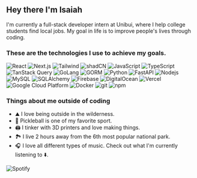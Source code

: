 ## Hey there I'm Isaiah 
I'm currently a full-stack developer intern at Unibui, where I help college students find local jobs. My goal in life is to improve people's lives through coding.

<h3>These are the technologies I use to achieve my goals.</h3>
<p>
  <!-- Front-end Technologies -->
  <img alt="React" src="https://img.shields.io/badge/-React-45b8d8?style=flat-square&logo=react&logoColor=white" />
  <img alt="Next.js" src="https://img.shields.io/badge/-Next.js-000000?style=flat-square&logo=next.js&logoColor=white" /> 
  <img alt="Tailwind" src="https://img.shields.io/badge/-Tailwind%20CSS-38bdf8?style=flat-square&logo=tailwindcss&logoColor=white" />
  <img alt="shadCN" src="https://img.shields.io/badge/-ShadCN-4f46e5?style=flat-square&logoColor=white" />
  <img alt="JavaScript" src="https://img.shields.io/badge/-JavaScript-f7df1e?style=flat-square&logo=javascript&logoColor=black" />
  <img alt="TypeScript" src="https://img.shields.io/badge/-TypeScript-007ACC?style=flat-square&logo=typescript&logoColor=white" />

  <!-- State Management and Query Tools -->
  <img alt="TanStack Query" src="https://img.shields.io/badge/-TanStack%20Query-ff4154?style=flat-square&logo=react-query&logoColor=white" />

  <!-- Back-end Technologies -->
  <img alt="GoLang" src="https://img.shields.io/badge/-Go-00add8?style=flat-square&logo=go&logoColor=white" />
  <img alt="GORM" src="https://img.shields.io/badge/-GORM-00add8?style=flat-square&logo=go&logoColor=white" />
  <img alt="Python" src="https://img.shields.io/badge/-Python-3776ab?style=flat-square&logo=python&logoColor=white" />
  <img alt="FastAPI" src="https://img.shields.io/badge/-FastAPI-009688?style=flat-square&logo=fastapi&logoColor=white" />
  <img alt="Nodejs" src="https://img.shields.io/badge/-Nodejs-43853d?style=flat-square&logo=Node.js&logoColor=white" />

  <!-- Databases -->
  <img alt="MySQL" src="https://img.shields.io/badge/-MySQL-4479A1?style=flat-square&logo=mysql&logoColor=white" />
  <img alt="SQLAlchemy" src="https://img.shields.io/badge/-SQLAlchemy-d71a00?style=flat-square&logo=python&logoColor=white" />
  <img alt="Firebase" src="https://img.shields.io/badge/-Firebase-ffca28?style=flat-square&logo=firebase&logoColor=black" />

  <!-- Cloud Platforms -->
  <img alt="DigitalOcean" src="https://img.shields.io/badge/-DigitalOcean-0080ff?style=flat-square&logo=digitalocean&logoColor=white" />
  <img alt="Vercel" src="https://img.shields.io/badge/-Vercel-000000?style=flat-square&logo=vercel&logoColor=white" />
  <img alt="Google Cloud Platform" src="https://img.shields.io/badge/-Google_Cloud_Platform-1a73e8?style=flat-square&logo=google-cloud&logoColor=white" />

  <!-- DevOps & Tools -->
  <img alt="Docker" src="https://img.shields.io/badge/-Docker-46a2f1?style=flat-square&logo=docker&logoColor=white" />
  <img alt="git" src="https://img.shields.io/badge/-Git-F05032?style=flat-square&logo=git&logoColor=white" />
  <img alt="npm" src="https://img.shields.io/badge/-NPM-CB3837?style=flat-square&logo=npm&logoColor=white" />
</p>



### Things about me outside of coding
- ⛰️ I love being outside in the wilderness.
- 🏓 Pickleball is one of my favorite sport.
- 🖨️ I tinker with 3D printers and love making things.
- 🏞️ I live 2 hours away from the 6th most popular national park.
- 🎧 I love all different types of music. Check out what I'm currently listening to ⬇️.




![Spotify](https://spotify-recently-played-readme.vercel.app/api?user=s75lhryyxi8mgdz53xf4iw8h6&count=7&width=1000)

<!--
**isaiahmartin847/isaiahmartin847** is a ✨ _special_ ✨ repository because its `README.md` (this file) appears on your GitHub profile.

Here are some ideas to get you started:

- 🔭 I’m currently working on ...
- 🌱 I’m currently learning ...
- 👯 I’m looking to collaborate on ...
- 🤔 I’m looking for help with ...
- 💬 Ask me about ...
- 📫 How to reach me: ...
- ⚡ Fun fact: ...
-->
